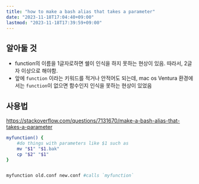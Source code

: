 ```yaml
---
title: "how to make a bash alias that takes a parameter"
date: "2023-11-18T17:04:40+09:00"
lastmod: "2023-11-18T17:39:59+09:00"
---
```


## 알아둘 것
- function의 이름을 1글자로하면 쉘이 인식을 하지 못하는 현상이 있음. 따라서, 2글자 이상으로 해야함.
- 앞에 `function` 이라는 키워드를 적거나 안적어도 되는데, mac os Ventura 환경에서는 `function`이 없으면 함수인지 인식을 못하는 현상이 있었음 

## 사용법
https://stackoverflow.com/questions/7131670/make-a-bash-alias-that-takes-a-parameter
```bash
myfunction() {
    #do things with parameters like $1 such as
    mv "$1" "$1.bak"
    cp "$2" "$1"
}


myfunction old.conf new.conf #calls `myfunction`
```
